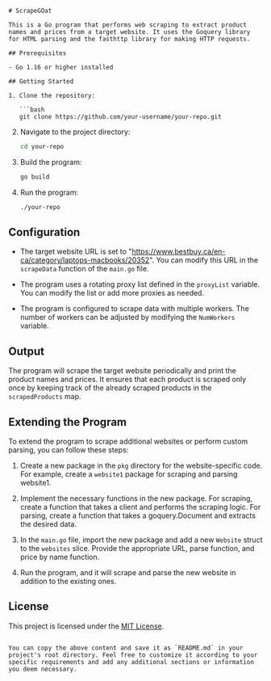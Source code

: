 ```
# ScrapeGOat

This is a Go program that performs web scraping to extract product names and prices from a target website. It uses the Goquery library for HTML parsing and the fasthttp library for making HTTP requests.

## Prerequisites

- Go 1.16 or higher installed

## Getting Started

1. Clone the repository:

   ```bash
   git clone https://github.com/your-username/your-repo.git
   ```

2. Navigate to the project directory:

   ```bash
   cd your-repo
   ```

3. Build the program:

   ```bash
   go build
   ```

4. Run the program:

   ```bash
   ./your-repo
   ```

## Configuration

- The target website URL is set to "<https://www.bestbuy.ca/en-ca/category/laptops-macbooks/20352>". You can modify this URL in the `scrapeData` function of the `main.go` file.

- The program uses a rotating proxy list defined in the `proxyList` variable. You can modify the list or add more proxies as needed.

- The program is configured to scrape data with multiple workers. The number of workers can be adjusted by modifying the `NumWorkers` variable.

## Output

The program will scrape the target website periodically and print the product names and prices. It ensures that each product is scraped only once by keeping track of the already scraped products in the `scrapedProducts` map.

## Extending the Program

To extend the program to scrape additional websites or perform custom parsing, you can follow these steps:

1. Create a new package in the `pkg` directory for the website-specific code. For example, create a `website1` package for scraping and parsing website1.

2. Implement the necessary functions in the new package. For scraping, create a function that takes a client and performs the scraping logic. For parsing, create a function that takes a goquery.Document and extracts the desired data.

3. In the `main.go` file, import the new package and add a new `Website` struct to the `websites` slice. Provide the appropriate URL, parse function, and price by name function.

4. Run the program, and it will scrape and parse the new website in addition to the existing ones.

## License

This project is licensed under the [MIT License](LICENSE).

```

You can copy the above content and save it as `README.md` in your project's root directory. Feel free to customize it according to your specific requirements and add any additional sections or information you deem necessary.
